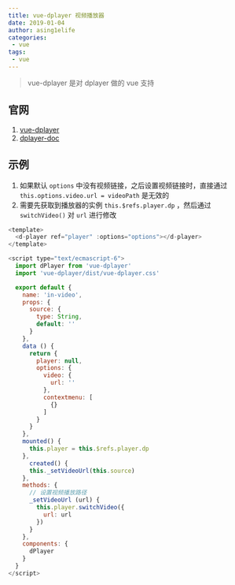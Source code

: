 ```yaml
---
title: vue-dplayer 视频播放器
date: 2019-01-04
author: asing1elife
categories:
 - vue
tags:
 - vue
---
```


> vue-dplayer 是对 dplayer 做的 vue 支持  

## 官网
1. [vue-dplayer](https://github.com/MoePlayer/vue-dplayer)
2. [dplayer-doc](http://dplayer.js.org/#/home?id=options)

## 示例
1. 如果默认 `options` 中没有视频链接，之后设置视频链接时，直接通过 `this.options.video.url = videoPath` 是无效的
2. 需要先获取到播放器的实例 `this.$refs.player.dp` ，然后通过 `switchVideo()` 对 `url` 进行修改



```js
<template>
  <d-player ref="player" :options="options"></d-player>
</template>

<script type="text/ecmascript-6">
  import dPlayer from 'vue-dplayer'
  import 'vue-dplayer/dist/vue-dplayer.css'

  export default {
    name: 'in-video',
    props: {
      source: {
        type: String,
        default: ''
      }
    },
    data () {
      return {
        player: null,
        options: {
          video: {
            url: ''
          },
          contextmenu: [
            {}
          ]
        }
      }
    },
    mounted() {
      this.player = this.$refs.player.dp
    },
	  created() {
      this._setVideoUrl(this.source)
    },
    methods: {
      // 设置视频播放路径
      _setVideoUrl (url) {
        this.player.switchVideo({
          url: url
        })
      }
    },
    components: {
      dPlayer
    }
  }
</script>
```